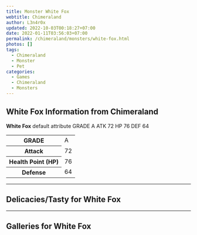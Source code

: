 ```yaml
---
title: Monster White Fox
webtitle: Chimeraland
author: L3n4r0x
updated: 2022-10-03T00:18:27+07:00
date: 2022-01-11T03:56:03+07:00
permalink: /chimeraland/monsters/white-fox.html
photos: []
tags:
  - Chimeraland
  - Monster
  - Pet
categories:
  - Games
  - Chimeraland
  - Monsters
---
```


<section id="bootstrap-wrapper"><link rel="stylesheet" href="https://cdn.statically.io/gh/dimaslanjaka/Web-Manajemen/40ac3225/css/bootstrap-4.5-wrapper.css"/><h2>White Fox Information from Chimeraland</h2><p><b>White Fox</b> default attribute GRADE A ATK 72 HP 76 DEF 64<table><tr><th>GRADE</th><td>A</td></tr><tr><th>Attack</th><td>72</td></tr><tr><th>Health Point (HP)</th><td>76</td></tr><tr><th>Defense</th><td>64</td></tr></table></p><hr/><h2>Delicacies/Tasty for White Fox</h2><hr/><div id="gallery"><h2>Galleries for White Fox</h2><div class="row"></div></div></section>